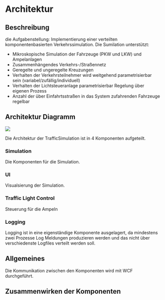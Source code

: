 # Architektur
## Beschreibung
die Aufgabenstellung:
Implementierung einer verteilten komponentenbasierten Verkehrssimulation.
Die Sumilation unterstützt:
- Mikroskopische Simulation der Fahrzeuge (PKW und LKW) und Ampelanlagen
- Zusammenhängendes Verkehrs-/Straßennetz
- Geregelte und ungeregelte Kreuzungen
- Verhalten der Verkehrsteilnehmer wird weitgehend parametrisierbar sein (variabel/zufällig/individuell)
- Verhalten der Lichtsteueranlage parametrisierbar Regelung über eigenen Prozess
- Anzahl der über Einfahrtsstraßen in das System zufahrenden Fahrzeuge regelbar
## Architektur Diagramm 
![](img/Architektur.png)

Die Architektur der TrafficSimulation ist in 4 Komponenten aufgeteilt.

### Simulation
Die Komponenten für die Simulation.

### UI
Visualsierung der Simulation.

### Traffic Light Control
Steuerung für die Ampeln

### Logging
Logging ist in eine eigenständige Komponente ausgelagert, da mindestens zwei Prozesse Log Meldungen produzieren werden und das nicht über verschiedenste Logfiles verteilt werden soll.

## Allgemeines
Die Kommunikation zwischen den Komponenten wird mit WCF durchgeführt.

## Zusammenwirken der Komponenten
